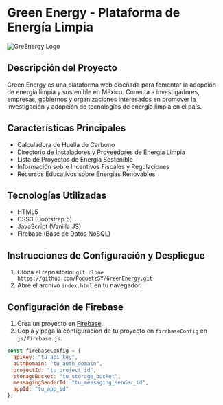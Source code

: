 # Green Energy - Plataforma de Energía Limpia

![GreEnergy Logo](https://greenergy.netlify.app/assets/img/icon.png)

## Descripción del Proyecto

Green Energy es una plataforma web diseñada para fomentar la adopción de energía limpia y sostenible en México. Conecta a investigadores, empresas, gobiernos y organizaciones interesados en promover la investigación y adopción de tecnologías de energía limpia en el país.

## Características Principales

- Calculadora de Huella de Carbono
- Directorio de Instaladores y Proveedores de Energía Limpia
- Lista de Proyectos de Energía Sostenible
- Información sobre Incentivos Fiscales y Regulaciones
- Recursos Educativos sobre Energías Renovables

## Tecnologías Utilizadas

- HTML5
- CSS3 (Bootstrap 5)
- JavaScript (Vanilla JS)
- Firebase (Base de Datos NoSQL)

## Instrucciones de Configuración y Despliegue

1. Clona el repositorio: `git clone https://github.com/PoquetzSY/GreenEnergy.git`
2. Abre el archivo `index.html` en tu navegador.

## Configuración de Firebase

1. Crea un proyecto en [Firebase](https://console.firebase.google.com/).
2. Copia y pega la configuración de tu proyecto en `firebaseConfig` en `js/firebase.js`.

```javascript
const firebaseConfig = {
  apiKey: "tu_api_key",
  authDomain: "tu_auth_domain",
  projectId: "tu_project_id",
  storageBucket: "tu_storage_bucket",
  messagingSenderId: "tu_messaging_sender_id",
  appId: "tu_app_id"
};
